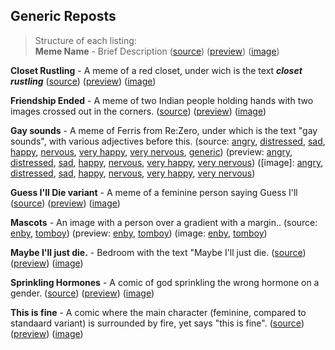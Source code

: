 ## Generic Reposts

> Structure of each listing:  
> **Meme Name** - Brief Description ([source](/))
 ([preview](/))
 ([image](/))

**Closet Rustling** - A meme of a red closet, under wich is the text ***closet rustling***
 ([source](https://raw.githubusercontent.com/codingJWilliams/ToR-Repost-Collection/master/traa/closet_rustling/closet_rustling.md)) 
 ([preview](closet_rustling/closet_rustling.md)) 
 ([image](closet_rustling/closet_rustling.jpg))

**Friendship Ended** - A meme of two Indian people holding hands with two images crossed out in the corners.
 ([source](https://raw.githubusercontent.com/codingJWilliams/ToR-Repost-Collection/master/traa/friendship_ended/friendship_ended.md)) 
 ([preview](friendship_ended/friendship_ended.md)) 
 ([image](friendship_ended/friendship_ended.png))

**Gay sounds** - A meme of Ferris from Re:Zero, under which is the text "gay sounds", with various adjectives before this.
 (source:
  [angry](https://raw.githubusercontent.com/codingJWilliams/ToR-Repost-Collection/master/traa/gay_sounds/angry.md),
  [distressed](https://raw.githubusercontent.com/codingJWilliams/ToR-Repost-Collection/master/traa/gay_sounds/distressed.md),
  [sad](https://raw.githubusercontent.com/codingJWilliams/ToR-Repost-Collection/master/traa/gay_sounds/sad.md),
  [happy](https://raw.githubusercontent.com/codingJWilliams/ToR-Repost-Collection/master/traa/gay_sounds/happy.md),
  [nervous](https://raw.githubusercontent.com/codingJWilliams/ToR-Repost-Collection/master/traa/gay_sounds/nervous.md),
  [very happy](https://raw.githubusercontent.com/codingJWilliams/ToR-Repost-Collection/master/traa/gay_sounds/very_happy.md),
  [very nervous](https://raw.githubusercontent.com/codingJWilliams/ToR-Repost-Collection/master/traa/gay_sounds/very_nervous.md),
  [generic](https://raw.githubusercontent.com/codingJWilliams/ToR-Repost-Collection/master/traa/gay_sounds/generic.md)) 
 (preview: 
  [angry](https://raw.githubusercontent.com/codingJWilliams/ToR-Repost-Collection/master/traa/gay_sounds/angry.md),
  [distressed](gay_sounds/distressed.md),
  [sad](gay_sounds/sad.md),
  [happy](gay_sounds/happy.md),
  [nervous](gay_sounds/nervous.md),
  [very happy](gay_sounds/very_happy.jpg),
  [very nervous](gay_sounds/very_nervous.jpg))
 ([image]:
  [angry](gay_sounds/angry.jpg),
  [distressed](gay_sounds/distressed.jpg),
  [sad](gay_sounds/sad.jpg),
  [happy](gay_sounds/happy.png),
  [nervous](gay_sounds/nervous.jpg),
  [very happy](gay_sounds/very_happy.jpg),
  [very nervous](gay_sounds/very_nervous.jpg))

**Guess I'll Die variant** -  A meme of a feminine person saying Guess I'll <Text here.>
 ([source](https://raw.githubusercontent.com/codingJWilliams/ToR-Repost-Collection/master/traa/guess_ill/guess_ill.md)) 
 ([preview](guess_ill/guess_ill.md)) 
 ([image](guess_ill/guess_ill.jpg))

**Mascots** - An image with a person over a gradient with a margin..
 (source:
  [enby](https://raw.githubusercontent.com/codingJWilliams/ToR-Repost-Collection/master/traa/mascots/enby.md),
  [tomboy](https://raw.githubusercontent.com/codingJWilliams/ToR-Repost-Collection/master/traa/mascots/tomboy.md))
 (preview:
  [enby](mascots/enby.md),
  [tomboy](mascots/tomboy.md)) 
 (image:
  [enby](mascots/enby.png),
  [tomboy](mascots/tomboy.jpg))

**Maybe I'll just die.** - Bedroom with the text "Maybe I'll just die.
 ([source](https://raw.githubusercontent.com/codingJWilliams/ToR-Repost-Collection/master/traa/maybe_just_die/maybe_just_die.md)) 
 ([preview](maybe_just_die/maybe_just_die.md)) 
 ([image](maybe_just_die/maybe_just_die.jpg))

**Sprinkling Hormones** - A comic of god sprinkling the wrong hormone on a gender.
 ([source](https://raw.githubusercontent.com/codingJWilliams/ToR-Repost-Collection/master/traa/sprinkling_hormones/sprinkling_hormones.md)) 
 ([preview](sprinkling_hormones/sprinkling_hormones.md)) 
 ([image](sprinkling_hormones/sprinkling_hormones.jpg))

**This is fine** - A comic where the main character (feminine, compared to standaard variant) is surrounded by fire, yet says "this is fine".
 ([source](https://raw.githubusercontent.com/codingJWilliams/ToR-Repost-Collection/master/traa/fire_this_is_fine/fire_this_is_fine.md)) 
 ([preview](fire_this_is_fine/fire_this_is_fine.md)) 
 ([image](fire_this_is_fine/fire_this_is_fine.jpg))
